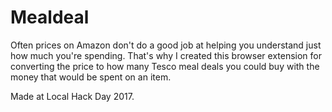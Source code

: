 # Mealdeal

Often prices on Amazon don't do a good job at helping you understand just how much you're spending. That's why I created this browser extension for converting the price to how many Tesco meal deals you could buy with the money that would be spent on an item.

Made at Local Hack Day 2017.
